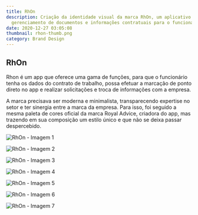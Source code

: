 ```yaml
---
title: RhOn
description: Criação da identidade visual da marca RhOn, um aplicativo para
  gerenciamento de documentos e informações contratuais para o funcionário.
date: 2020-12-27 03:05:08
thumbnail: rhon-thumb.png
category: Brand Design
---
```

## RhOn

Rhon é um app que oferece uma gama de funções, para que o funcionário tenha os dados do contrato de trabalho, possa efetuar a marcação de ponto direto no app e realizar solicitações e troca de informações com a empresa.

A marca precisava ser moderna e minimalista, transparecendo expertise no setor e ter sinergia entre a marca da empresa. Para isso, foi seguido a mesma paleta de cores oficial da marca Royal Advice, criadora do app, mas trazendo em sua composição um estilo único e que não se deixa passar despercebido.

![RhOn - Imagem 1](assets/img/rhon-1.jpg "RhOn - Imagem 1")

![RhOn - Imagem 2](assets/img/rhon-2.jpg "RhOn - Imagem 2")

![RhOn - Imagem 3](assets/img/rhon-3.jpg "RhOn - Imagem 3")

![RhOn - Imagem 4](assets/img/rhon-4.jpg "RhOn - Imagem 4")

![RhOn - Imagem 5](assets/img/rhon-5.jpg "RhOn - Imagem 5")

![RhOn - Imagem 6](assets/img/rhon-6.jpg "RhOn - Imagem 6")

![RhOn - Imagem 7](assets/img/rhon-7.jpg "RhOn - Imagem 7")